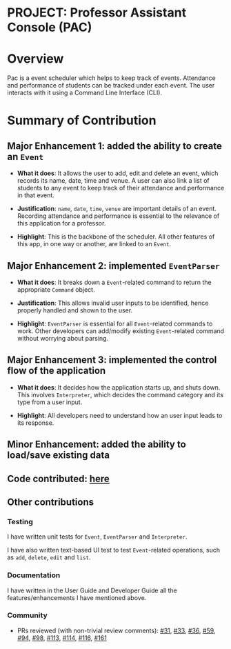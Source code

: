 # PROJECT: Professor Assistant Console (PAC)

# Overview

Pac is a event scheduler which helps to keep track of events. 
Attendance and performance of students can be tracked under each event. 
The user interacts with it using a Command Line Interface (CLI).

# Summary of Contribution

## Major Enhancement 1: added the ability to create an `Event`

- **What it does**: It allows the user to add, edit and delete an event, which 
records its name, date, time and venue. A user can also link a list of students 
to any event to keep track of their attendance and performance in that event.

- **Justification**: `name`, `date`, `time`, `venue` are important details of 
an event. Recording attendance and performance is essential to the relevance 
of this application for a professor.

- **Highlight**: This is the backbone of the scheduler. All other features 
of this app, in one way or another, are linked to an `Event`.

## Major Enhancement 2: implemented `EventParser`

- **What it does**: It breaks down a `Event`-related command to return the 
appropriate `Command` object.

- **Justification**: This allows invalid user inputs to be identified, hence 
properly handled and shown to the user.

- **Highlight**: `EventParser` is essential for all `Event`-related commands to 
work. Other developers can add/modify existing `Event`-related command without 
worrying about parsing.

## Major Enhancement 3: implemented the control flow of the application

- **What it does**: It decides how the application starts up, and shuts down. 
This involves `Interpreter`, which decides the command category and its type
from a user input.

- **Highlight**: All developers need to understand how an user input leads to 
its response.

## Minor Enhancement: added the ability to load/save existing data

## Code contributed: [here](https://nus-cs2113-ay1920s2.github.io/tp-dashboard/#=undefined&search=lowjiayee)

## Other contributions

### Testing

I have written unit tests for `Event`, `EventParser` and `Interpreter`.

I have also written text-based UI test to test `Event`-related operations, such 
as `add`, `delete`, `edit` and `list`.

### Documentation

I have written in the User Guide and Developer Guide all the features/enhancements I have mentioned above.

### Community

- PRs reviewed (with non-trivial review comments): 
[#31](https://github.com/AY1920S2-CS2113T-T12-4/tp/pull/31), 
[#33](https://github.com/AY1920S2-CS2113T-T12-4/tp/pull/33), 
[#36](https://github.com/AY1920S2-CS2113T-T12-4/tp/pull/36), 
[#59](https://github.com/AY1920S2-CS2113T-T12-4/tp/pull/59), 
[#94](https://github.com/AY1920S2-CS2113T-T12-4/tp/pull/94), 
[#98](https://github.com/AY1920S2-CS2113T-T12-4/tp/pull/98),
[#113](https://github.com/AY1920S2-CS2113T-T12-4/tp/pull/113),
[#114](https://github.com/AY1920S2-CS2113T-T12-4/tp/pull/114),
[#116](https://github.com/AY1920S2-CS2113T-T12-4/tp/pull/116), 
[#161](https://github.com/AY1920S2-CS2113T-T12-4/tp/pull/161)
